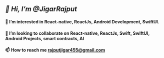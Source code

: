 <!---
JigarRajput/JigarRajput is a ✨ special ✨ repository because its `README.md` (this file) appears on your GitHub profile.
You can click the Preview link to take a look at your changes.
--->

## <strong><i>👋 Hi, I’m @JigarRajput</i></strong>
#### 👀 I’m interested in React-native, ReactJs, Android Development, SwiftUI.
#### 💞️ I’m looking to collaborate on React-native, ReactJs, Swift, SwiftUI, Android Projects, smart contracts, AI
#### 📫 How to reach me rajputjigar455@gmail.com






















